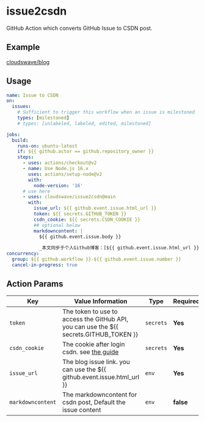 # issue2csdn

GitHub Action which converts GitHub Issue to CSDN post.

## Example

[cloudswave/blog](https://github.com/cloudswave/blog)

## Usage

```yml
name: Issue to CSDN
on:
  issues:
    # Sufficient to trigger this workflow when an issue is milestoned
    types: [milestoned]
    # types: [unlabeled, labeled, edited, milestoned]

jobs:
  build:
    runs-on: ubuntu-latest
    if: ${{ github.actor == github.repository_owner }}
    steps:
      - uses: actions/checkout@v2
      - name: Use Node.js 16.x
        uses: actions/setup-node@v2
        with:
          node-version: '16'    
      # use here
      - uses: cloudswave/issue2csdn@main
        with:
          issue_url: ${{ github.event.issue.html_url }}
          token: ${{ secrets.GITHUB_TOKEN }}
          csdn_cookie: ${{ secrets.CSDN_COOKIE }}
          ## optional below
          markdowncontent: |
            ${{ github.event.issue.body }}
            
            _本文同步于个人Github博客：[${{ github.event.issue.html_url }}](${{ github.event.issue.html_url }})，欢迎留言。_
concurrency: 
  group: ${{ github.workflow }}-${{ github.event.issue.number }}
  cancel-in-progress: true   

```

## Action Params

| Key  | Value Information | Type | Required |
| ------------- | ------------- | ------------- | ------------- |
| `token`  | The token to use to access the GitHub API, you can use the ${{ secrets.GITHUB_TOKEN }} | `secrets` | **Yes** |
| `csdn_cookie`  | The cookie after login csdn. see [the guide](https://github.com/cloudswave/blog/issues/6) | `secrets` | **Yes** |
| `issue_url`  | The blog issue link. you can use the ${{ github.event.issue.html_url }} | `env` | **Yes** |
| `markdowncontent`  | The markdowncontent for csdn post, Default the issue content | `env` | **false** |
